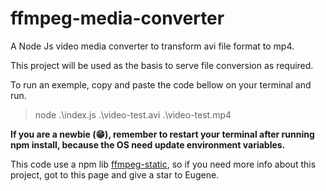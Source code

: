 # ffmpeg-media-converter

A Node Js video media converter to transform avi file format to mp4.

This project will be used as the basis to serve file conversion as required.

To run an exemple, copy and paste the code bellow on your terminal and run.

> node .\index.js .\video-test.avi .\video-test.mp4

**If you are a newbie (😁), remember to restart your terminal after running npm install, because the OS need update environment variables.**

This code use a npm lib [ffmpeg-static](https://github.com/eugeneware/ffmpeg-static/blob/HEAD/example.js), so if you need more info about this project, got to this page and give a star to Eugene.